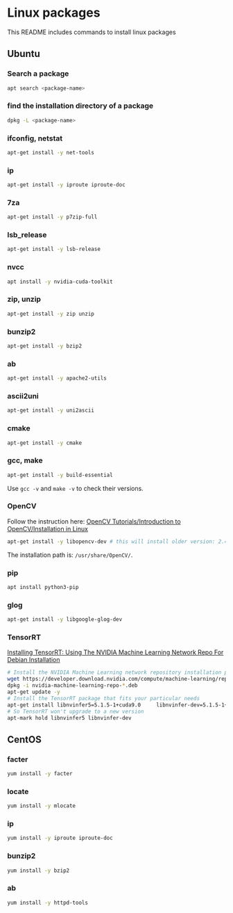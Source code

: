 # Linux packages
This README includes commands to install linux packages

## Ubuntu
### Search a package
```sh
apt search <package-name>
```

### find the installation directory of a package
```sh
dpkg -L <package-name>
```

### ifconfig, netstat
```sh
apt-get install -y net-tools
```

### ip
```sh
apt-get install -y iproute iproute-doc
```

### 7za
```sh
apt-get install -y p7zip-full
```

### lsb_release
```sh
apt-get install -y lsb-release
```

### nvcc
```sh
apt install -y nvidia-cuda-toolkit
```

### zip, unzip
```sh
apt-get install -y zip unzip
```

### bunzip2
```sh
apt-get install -y bzip2
```

### ab
```sh
apt-get install -y apache2-utils
```

### ascii2uni
```sh
apt-get install -y uni2ascii
```

### cmake
```sh
apt-get install -y cmake
```

### gcc, make
```sh
apt-get install -y build-essential
```
Use `gcc -v` and `make -v` to check their versions.

### OpenCV
Follow the instruction here: [OpenCV Tutorials/Introduction to OpenCV/Installation in Linux](https://docs.opencv.org/3.4.6/d7/d9f/tutorial_linux_install.html)
```sh
apt-get install -y libopencv-dev # this will install older version: 2.4.9.1
```

The installation path is: `/usr/share/OpenCV/`.

### pip
```sh
apt install python3-pip
```

### glog
```sh
apt-get install -y libgoogle-glog-dev
```

### TensorRT
[Installing TensorRT: Using The NVIDIA Machine Learning Network Repo For Debian Installation](https://docs.nvidia.com/deeplearning/sdk/tensorrt-install-guide/index.html#maclearn-net-repo-install)
```sh
# Install the NVIDIA Machine Learning network repository installation package
wget https://developer.download.nvidia.com/compute/machine-learning/repos/ubuntu1604/x86_64/nvidia-machine-learning-repo-ubuntu1604_1.0.0-1_amd64.deb
dpkg -i nvidia-machine-learning-repo-*.deb
apt-get update -y
# Install the TensorRT package that fits your particular needs
apt-get install libnvinfer5=5.1.5-1+cuda9.0     libnvinfer-dev=5.1.5-1+cuda9.0
# So TensorRT won't upgrade to a new version
apt-mark hold libnvinfer5 libnvinfer-dev
```

## CentOS
### facter
```sh
yum install -y facter
```

### locate
```sh
yum install -y mlocate
```

### ip
```sh
yum install -y iproute iproute-doc
```

### bunzip2
```sh
yum install -y bzip2
```

### ab
```sh
yum install -y httpd-tools
```
